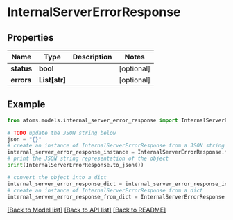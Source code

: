 # InternalServerErrorResponse


## Properties

Name | Type | Description | Notes
------------ | ------------- | ------------- | -------------
**status** | **bool** |  | [optional] 
**errors** | **List[str]** |  | [optional] 

## Example

```python
from atoms.models.internal_server_error_response import InternalServerErrorResponse

# TODO update the JSON string below
json = "{}"
# create an instance of InternalServerErrorResponse from a JSON string
internal_server_error_response_instance = InternalServerErrorResponse.from_json(json)
# print the JSON string representation of the object
print(InternalServerErrorResponse.to_json())

# convert the object into a dict
internal_server_error_response_dict = internal_server_error_response_instance.to_dict()
# create an instance of InternalServerErrorResponse from a dict
internal_server_error_response_from_dict = InternalServerErrorResponse.from_dict(internal_server_error_response_dict)
```
[[Back to Model list]](../README.md#documentation-for-models) [[Back to API list]](../README.md#documentation-for-api-endpoints) [[Back to README]](../README.md)


